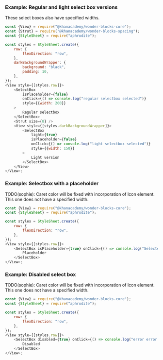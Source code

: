 ### Example: Regular and light select box versions
These select boxes also have specified widths.

```js
const {View} = require("@khanacademy/wonder-blocks-core");
const {Strut} = require("@khanacademy/wonder-blocks-spacing");
const {StyleSheet} = require("aphrodite");

const styles = StyleSheet.create({
    row: {
        flexDirection: "row",
    },
    darkBackgroundWrapper: {
        background: "black",
        padding: 10,
    },
});
<View style={[styles.row]}>
    <SelectBox
        isPlaceholder={false}
        onClick={() => console.log("regular selectbox selected")}
        style={{width: 200}}
    >
        Regular selectbox
    </SelectBox>
    <Strut size={8} />
    <View style={[styles.darkBackgroundWrapper]}>
        <SelectBox
            light={true}
            isPlaceholder={false}
            onClick={() => console.log("light selectbox selected")}
            style={{width: 150}}
        >
            Light version
        </SelectBox>
    </View>
</View>;
```

### Example: Selectbox with a placeholder
TODO(sophie): Caret color will be fixed with incorporation of Icon element.
This one does not have a specified width.

```js
const {View} = require("@khanacademy/wonder-blocks-core");
const {StyleSheet} = require("aphrodite");

const styles = StyleSheet.create({
    row: {
        flexDirection: "row",
    },
});
<View style={[styles.row]}>
    <SelectBox isPlaceholder={true} onClick={() => console.log("Selected")}>
        Placeholder
    </SelectBox>
</View>;
```

### Example: Disabled select box
TODO(sophie): Caret color will be fixed with incorporation of Icon element.
This one does not have a specified width.

```js
const {View} = require("@khanacademy/wonder-blocks-core");
const {StyleSheet} = require("aphrodite");

const styles = StyleSheet.create({
    row: {
        flexDirection: "row",
    },
});
<View style={[styles.row]}>
    <SelectBox disabled={true} onClick={() => console.log("error error!!")}>
        Disabled
    </SelectBox>
</View>;
```
